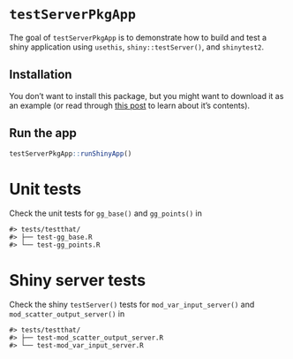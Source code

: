 
<!-- README.md is generated from README.Rmd. Please edit that file -->

# `testServerPkgApp`

<!-- badges: start -->
<!-- badges: end -->

The goal of `testServerPkgApp` is to demonstrate how to build and test a shiny
application using `usethis`, `shiny::testServer()`, and `shinytest2`.

## Installation

You don’t want to install this package, but you might want to download
it as an example (or read through [this
post](https://mjfrigaard.github.io/posts/testing-shiny/) to learn about
it’s contents).

## Run the app

``` r
testServerPkgApp::runShinyApp()
```

# Unit tests

Check the unit tests for `gg_base()` and `gg_points()` in

    #> tests/testthat/
    #> ├── test-gg_base.R
    #> └── test-gg_points.R

# Shiny server tests

Check the shiny `testServer()` tests for `mod_var_input_server()` and
`mod_scatter_output_server()` in

    #> tests/testthat/
    #> ├── test-mod_scatter_output_server.R
    #> └── test-mod_var_input_server.R
